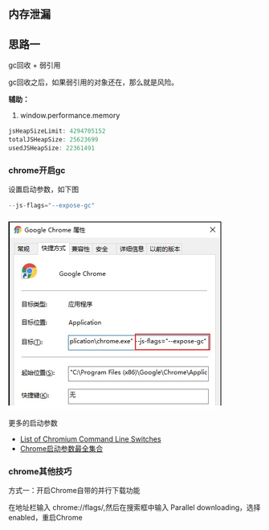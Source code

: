 ## 内存泄漏



## 思路一
gc回收 + 弱引用

gc回收之后，如果弱引用的对象还在，那么就是风险。

**辅助：**
1. window.performance.memory
```js
jsHeapSizeLimit: 4294705152
totalJSHeapSize: 25623699
usedJSHeapSize: 22361491
```


### chrome开启gc
设置启动参数，如下图
```js
--js-flags="--expose-gc"
```
![](./images/chrome_gc.jpg)


更多的启动参数
*  [List of Chromium Command Line Switches](https://peter.sh/experiments/chromium-command-line-switches/)
*  [Chrome启动参数最全集合](https://blog.csdn.net/mimishy2000/article/details/88315347)



### chrome其他技巧

方式一：开启Chrome自带的并行下载功能

在地址栏输入 chrome://flags/,然后在搜索框中输入 Parallel downloading，选择enabled，重启Chrome